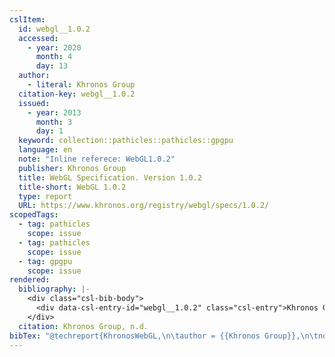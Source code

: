 ```yaml
---
cslItem:
  id: webgl__1.0.2
  accessed:
    - year: 2020
      month: 4
      day: 13
  author:
    - literal: Khronos Group
  citation-key: webgl__1.0.2
  issued:
    - year: 2013
      month: 3
      day: 1
  keyword: collection::pathicles::pathicles::gpgpu
  language: en
  note: "Inline referece: WebGL1.0.2"
  publisher: Khronos Group
  title: WebGL Specification. Version 1.0.2
  title-short: WebGL 1.0.2
  type: report
  URL: https://www.khronos.org/registry/webgl/specs/1.0.2/
scopedTags:
  - tag: pathicles
    scope: issue
  - tag: pathicles
    scope: issue
  - tag: gpgpu
    scope: issue
rendered:
  bibliography: |-
    <div class="csl-bib-body">
      <div data-csl-entry-id="webgl__1.0.2" class="csl-entry">Khronos Group. n.d.. <i>WebGL Specification. Version 1.0.2</i>. Khronos Group. https://www.khronos.org/registry/webgl/specs/1.0.2/</div>
    </div>
  citation: Khronos Group, n.d.
bibTex: "@techreport{KhronosWebGL,\n\tauthor = {{Khronos Group}},\n\tnote = {Inline referece: WebGL1.0.2},\n\tinstitution = {Khronos Group},\n\ttitle = {WebGL {Specification}. {Version} 1.0.2},\n}\n\n"
---
```

